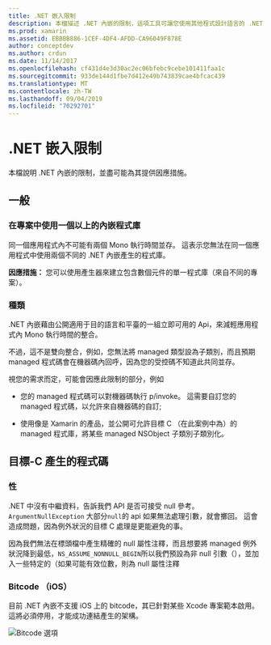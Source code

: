 ```yaml
---
title: .NET 嵌入限制
description: 本檔描述 .NET 內嵌的限制，這項工具可讓您使用其他程式設計語言的 .NET 程式碼。
ms.prod: xamarin
ms.assetid: EBBBB886-1CEF-4DF4-AFDD-CA96049F878E
author: conceptdev
ms.author: crdun
ms.date: 11/14/2017
ms.openlocfilehash: cf431d4e3d30ac2ec06bfebc9cebe101411faa1c
ms.sourcegitcommit: 933de144d1fbe7d412e49b743839cae4bfcac439
ms.translationtype: MT
ms.contentlocale: zh-TW
ms.lasthandoff: 09/04/2019
ms.locfileid: "70292701"
---
```

# <a name="net-embedding-limitations"></a>.NET 嵌入限制

本檔說明 .NET 內嵌的限制，並盡可能為其提供因應措施。

## <a name="general"></a>一般

### <a name="use-more-than-one-embedded-library-in-a-project"></a>在專案中使用一個以上的內嵌程式庫

同一個應用程式內不可能有兩個 Mono 執行時間並存。 這表示您無法在同一個應用程式中使用兩個不同的 .NET 內嵌產生的程式庫。

**因應措施：** 您可以使用產生器來建立包含數個元件的單一程式庫（來自不同的專案）。

### <a name="subclassing"></a>種類

.NET 內嵌藉由公開適用于目的語言和平臺的一組立即可用的 Api，來減輕應用程式內 Mono 執行時間的整合。

不過，這不是雙向整合，例如，您無法將 managed 類型設為子類別，而且預期 managed 程式碼會在機器碼內回呼，因為您的受控碼不知道此共同並存。

視您的需求而定，可能會因應此限制的部分，例如

* 您的 managed 程式碼可以對機器碼執行 p/invoke。 這需要自訂您的 managed 程式碼，以允許來自機器碼的自訂;

* 使用像是 Xamarin 的產品，並公開可允許目標 C （在此案例中為）的 managed 程式庫，將某些 managed NSObject 子類別子類別化。

## <a name="objective-c-generated-code"></a>目標-C 產生的程式碼

### <a name="nullability"></a>性

.NET 中沒有中繼資料，告訴我們 API 是否可接受 null 參考。 `ArgumentNullException` 大部分`null`的 api 如果無法處理引數，就會擲回。 這會造成問題，因為例外狀況的目標 C 處理是更能避免的事。

因為我們無法在標頭檔中產生精確的 null 屬性注釋，而且想要將 managed 例外狀況降到最低，`NS_ASSUME_NONNULL_BEGIN`所以我們預設為非 null 引數（），並加入一些特定的（如果可能有效位數，則為 null 屬性注釋

### <a name="bitcode-ios"></a>Bitcode （iOS）

目前 .NET 內嵌不支援 iOS 上的 bitcode，其已針對某些 Xcode 專案範本啟用。 這將必須停用，才能成功連結產生的架構。

![Bitcode 選項](images/ios-bitcode-option.png)

